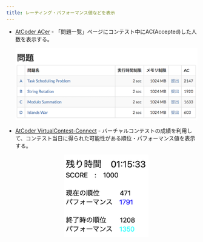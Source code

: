 ```yaml
---
title: レーティング・パフォーマンス値などを表示
---
```


- [AtCoder ACer](https://chrome.google.com/webstore/detail/atcoder-acer/pmdfjdiiiacncpgmjmeicdoidkaadjde?hl=ja&gl=UA) - 「問題一覧」ページにコンテスト中にAC(Accepted)した人数を表示する。

    <div align="center">
      <img loading = "lazy" src="../../images/chrome_extension/atcoder_acer.png" alt="atcoder acer">
    </div>

- [AtCoder VirtualContest-Connect](https://chrome.google.com/webstore/detail/atcoder-virtualcontest-co/cedjfjpgichjfeaaijciagaoggpagipg) - バーチャルコンテストの成績を利用して、コンテスト当日に得られた可能性がある順位・パフォーマンス値を表示する。

    <div align="center">
      <img loading = "lazy" src="../../images/chrome_extension/atcoder_virtualcontest_connect.png" alt="atcoder virtualcontest connect">
    </div>
